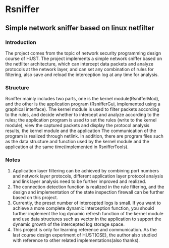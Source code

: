 # Rsniffer
## Simple network sniffer based on linux netfilter
### Introduction
The project comes from the topic of network security programming design course of HUST. The project implements a simple network sniffer based on the netfilter architecture, which can intercept data packets and analyze protocols at the network layer, and can set any combination of rules for filtering, also save and reload the interception log at any time for analysis.
### Structure
Rsniffer mainly includes two parts, one is the kernel module(RsnifferMod), and the other is the application program (RsnifferGui, implemented using a graphical interface). The kernel module is used to filter packets according to the rules, and decide whether to intercept and analyze according to the rules; the application program is used to set the rules (write to the kernel module), view the captured packets and display the protocol analysis results, the kernel module and the application The communication of the program is realized through netlink. In addition, there are program files such as the data structure and function used by the kernel module and the application at the same time(implemented in RsnifferTools).
### Notes
1. Application layer filtering can be achieved by combining port numbers and network layer protocols, different application layer protocol analysis and link layer analysis need to be further improved and realized.
2. The connection detection function is realized in the rule filtering, and the design and implementation of the state inspection firewall can be further based on this project.
3. Currently, the preset number of intercepted logs is small. If you want to achieve a more complete dynamic interception function, you should further implement the log dynamic refresh function of the kernel module and use data structures such as vector in the application to support the dynamic growth of the intercepted log storage space.
4. This project is only for learning reference and communication. As the last course design experiment of HUST(CSE), the author also studied with reference to other related implementations(also thanks).

